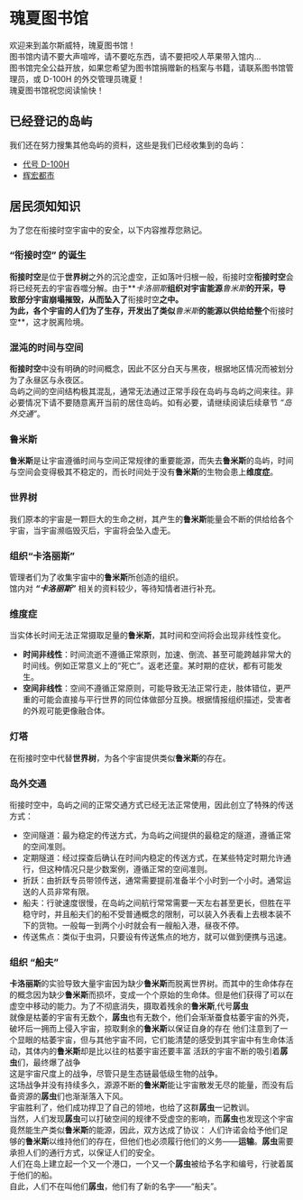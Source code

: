 # 瑰夏图书馆

欢迎来到盖尔斯威特，瑰夏图书馆！  
图书馆内请不要大声喧哗，请不要吃东西，请不要把咬人苹果带入馆内...  
图书馆完全公益开放，如果您希望为图书馆捐赠新的档案与书籍，请联系图书馆管理员，或 D-100H 的外交管理员瑰夏！  
瑰夏图书馆祝您阅读愉快！

## 已经登记的岛屿

我们还在努力搜集其他岛屿的资料，这些是我们已经收集到的岛屿：

-   [代号 D-100H](./d-100h/index.md)
-   [辉宏都市](./cityofhuihong/index.md)

## 居民须知知识

为了您在衔接时空宇宙中的安全，以下内容推荐您熟记。

### “衔接时空” 的诞生

**衔接时空**是位于**世界树**之外的沉沦虚空，正如落叶归根一般，衔接时空**衔接时空**会将已经死去的宇宙吞噬分解。由于**_卡洛丽斯_**组织对宇宙能源**_鲁米斯_**的开采，导致部分宇宙崩塌摧毁，从而坠入了**衔接时空**之中。  
为此，各个宇宙的人们为了生存，开发出了类似**_鲁米斯_**的能源以供给给整个**衔接时空**，这才脱离险境。

### 混沌的时间与空间

**衔接时空**中没有明确的时间概念，因此不区分白天与黑夜，根据地区情况而被划分为了永昼区与永夜区。  
岛屿之间的空间结构极其混乱，通常无法通过正常手段在岛屿与岛屿之间来往。非必要情况下请不要随意离开当前的居住岛屿。如有必要，请继续阅读后续章节 _“岛外交通”_。

### 鲁米斯

**鲁米斯**是让宇宙遵循时间与空间正常规律的重要能源，而失去**鲁米斯**的岛屿，时间与空间会变得极其不稳定的，而长时间处于没有**鲁米斯**的生物会患上**维度症**。

### 世界树

我们原本的宇宙是一颗巨大的生命之树，其产生的**鲁米斯**能量会不断的供给给各个宇宙，当宇宙濒临毁灭后，宇宙将会坠入虚无。

### 组织“卡洛丽斯”

管理者们为了收集宇宙中的**鲁米斯**所创造的组织。  
馆内对 **_“卡洛丽斯”_** 相关的资料较少，等待知情者进行补充。

### 维度症

当实体长时间无法正常摄取足量的**鲁米斯**，其时间和空间将会出现非线性变化。

-   **时间非线性**：时间流逝不遵循正常原则，加速、倒流、甚至可能跨越非常大的时间线。例如正常意义上的“死亡”。返老还童。某时期的症状，都有可能发生。
-   **空间非线性**：空间不遵循正常原则，可能导致无法正常行走，肢体错位，更严重的可能会直接与平行世界的同位体做部分互换。根据情报组织描述，受害者的外观可能更像融合体。

### 灯塔

在衔接时空中代替**世界树**，为各个宇宙提供类似**鲁米斯**的存在。

### 岛外交通

衔接时空中，岛屿之间的正常交通方式已经无法正常使用，因此创立了特殊的传送方式：

-   空间隧道：最为稳定的传送方式，为岛屿之间提供的最稳定的隧道，遵循正常的空间准则。
-   定期隧道：经过探查后确认在时间内稳定的传送方式，在某些特定时期允许通行，但这种情况只是少数案例，遵循正常的空间准则。
-   折跃：由折跃专员带领传送，通常需要提前准备半个小时到一个小时。通常运送的人员非常有限。
-   船夫：行驶速度很慢，在岛屿之间航行常常需要一天左右甚至更长，但胜在平稳守时，并且船夫们的船不受普通概念的限制，可以装入外表看上去根本装不下的货物。一般每一到两个小时就会有一艘船入港，昼夜不停。
-   传送焦点：类似于虫洞，只要设有传送焦点的地方，就可以做到便携与迅速。

### 组织 “船夫”

**卡洛丽斯**的实验导致大量宇宙因为缺少**鲁米斯**而脱离世界树。而其中的生命体存在的概念因为缺少**鲁米斯**而损坏，变成一个个原始的生命体。但是他们获得了可以在虚空中移动的能力。为了不彻底消失，摄取着残余的**鲁米斯**,代号**孱虫**  
就像是枯萎的宇宙有无数个，**孱虫**也有无数个，他们会渐渐蚕食枯萎宇宙的外壳，破坏后一拥而上侵入宇宙，掠取剩余的**鲁米斯**以保证自身的存在
他们注意到了一个显眼的枯萎宇宙，但与其他宇宙不同，它们能清楚的感受到其宇宙中有生命体活动，其体内的**鲁米斯**却是比以往的枯萎宇宙还要丰富
活跃的宇宙不断的吸引着**孱虫**们，最终爆了战争  
这是宇宙尺度上的战争，尽管只是生态链最低级生物的战争。  
这场战争并没有持续多久，源源不断的**鲁米斯**能让宇宙散发无尽的能量，而没有后备资源的**孱虫**们也渐渐落入下风。  
宇宙胜利了，他们成功捍卫了自己的领地，也给了这群**孱虫**一记教训。  
当然，人们发现**孱虫**可以打破空间的规律不受虚空的影响，而**孱虫**也发现这个宇宙竟然能生产类似**鲁米斯**的能源，因此，双方达成了协议： 人们许诺会给予他们足够的**鲁米斯**以维持他们的存在，但他们也必须履行他们的义务——**运输**。**孱虫**需要承担人们的通行方式，以保证人们的安全。  
人们在岛上建立起一个又一个港口，一个又一个**孱虫**被给予名字和编号，行驶着属于他们的船。  
自此，人们不在叫他们**孱虫**，他们有了新的名字——“船夫”。
